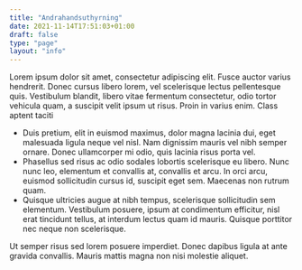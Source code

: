 ```yaml
---
title: "Andrahandsuthyrning"
date: 2021-11-14T17:51:03+01:00
draft: false
type: "page"
layout: "info"
---
```


Lorem ipsum dolor sit amet, consectetur adipiscing elit. Fusce auctor varius hendrerit. Donec cursus libero lorem, vel scelerisque lectus pellentesque quis. Vestibulum blandit, libero vitae fermentum consectetur, odio tortor vehicula quam, a suscipit velit ipsum ut risus. Proin in varius enim. Class aptent taciti

* Duis pretium, elit in euismod maximus, dolor magna lacinia dui, eget malesuada ligula neque vel nisl. Nam dignissim mauris vel nibh semper ornare. Donec ullamcorper mi odio, quis lacinia risus porta vel.
* Phasellus sed risus ac odio sodales lobortis scelerisque eu libero. Nunc nunc leo, elementum et convallis at, convallis et arcu. In orci arcu, euismod sollicitudin cursus id, suscipit eget sem. Maecenas non rutrum quam.
* Quisque ultricies augue at nibh tempus, scelerisque sollicitudin sem elementum. Vestibulum posuere, ipsum at condimentum efficitur, nisl erat tincidunt tellus, at interdum lectus quam id mauris. Quisque porttitor nec neque non scelerisque.

Ut semper risus sed lorem posuere imperdiet. Donec dapibus ligula at ante gravida convallis. Mauris mattis magna non nisi molestie aliquet.
